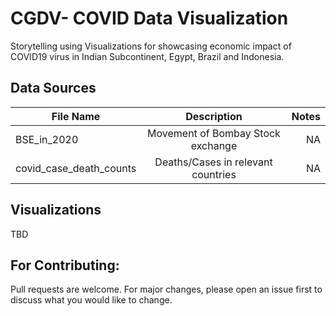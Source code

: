 # CGDV- COVID Data Visualization 

Storytelling using Visualizations for showcasing economic impact of COVID19 virus in Indian Subcontinent, Egypt, Brazil and Indonesia. 

## Data Sources


| File Name        | Description           | Notes  |
| ------------- |:-------------:| -----:|
| BSE_in_2020     | Movement of Bombay Stock exchange | NA |
| covid_case_death_counts      | Deaths/Cases in relevant countries      |   NA |

## Visualizations

TBD

## For Contributing: 
Pull requests are welcome. For major changes, please open an issue first to discuss what you would like to change.
